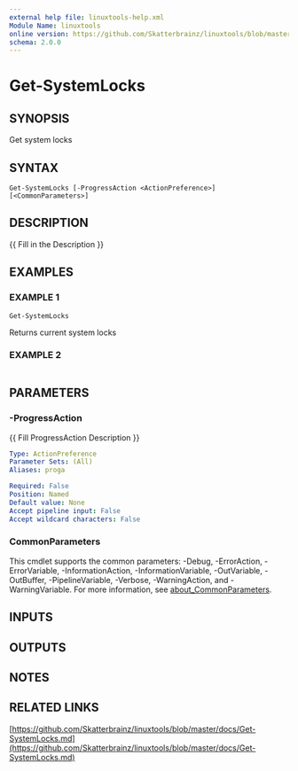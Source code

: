 ```yaml
---
external help file: linuxtools-help.xml
Module Name: linuxtools
online version: https://github.com/Skatterbrainz/linuxtools/blob/master/docs/Get-SystemLocks.md
schema: 2.0.0
---
```


# Get-SystemLocks

## SYNOPSIS
Get system locks

## SYNTAX

```
Get-SystemLocks [-ProgressAction <ActionPreference>] [<CommonParameters>]
```

## DESCRIPTION
{{ Fill in the Description }}

## EXAMPLES

### EXAMPLE 1
```
Get-SystemLocks
```

Returns current system locks

### EXAMPLE 2
```

```

## PARAMETERS

### -ProgressAction
{{ Fill ProgressAction Description }}

```yaml
Type: ActionPreference
Parameter Sets: (All)
Aliases: proga

Required: False
Position: Named
Default value: None
Accept pipeline input: False
Accept wildcard characters: False
```

### CommonParameters
This cmdlet supports the common parameters: -Debug, -ErrorAction, -ErrorVariable, -InformationAction, -InformationVariable, -OutVariable, -OutBuffer, -PipelineVariable, -Verbose, -WarningAction, and -WarningVariable. For more information, see [about_CommonParameters](http://go.microsoft.com/fwlink/?LinkID=113216).

## INPUTS

## OUTPUTS

## NOTES

## RELATED LINKS

[https://github.com/Skatterbrainz/linuxtools/blob/master/docs/Get-SystemLocks.md](https://github.com/Skatterbrainz/linuxtools/blob/master/docs/Get-SystemLocks.md)

